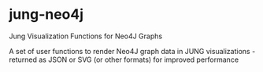 # jung-neo4j
Jung Visualization Functions for Neo4J Graphs


A set of user functions to render Neo4J graph data in JUNG visualizations - returned as JSON or SVG (or other formats) for improved performance 

